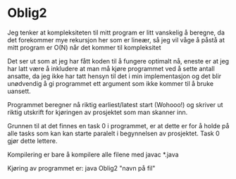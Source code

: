 Oblig2
======
Jeg tenker at kompleksiteten til mitt program er litt vanskelig å beregne, da det forekommer mye
rekursjon her som er lineær, så jeg vil våge å påstå at mitt program er O(N) når det kommer til kompleksitet

Det ser ut som at jeg har fått koden til å fungere optimalt nå, eneste er at jeg har latt være å
inkludere at man må kjøre programmet ved å sette antall ansatte,
da jeg ikke har tatt hensyn til det
i min implementasjon og det blir unødvendig å gi programmet ett argument som ikke kommer til å bruke
uansett.

Programmet beregner nå riktig earliest/latest start (Wohooo!) og skriver ut riktig utskrift for kjøringen
av prosjektet som man skanner inn.

Grunnen til at det finnes en task 0 i programmet, er at dette er for å holde på alle tasks som kan
kan starte paralelt i begynnelsen av prosjektet. Task 0 gjør dette lettere.

Kompilering er bare å kompilere alle filene med javac *.java

Kjøring av programmet er: java Oblig2 "navn på fil"

